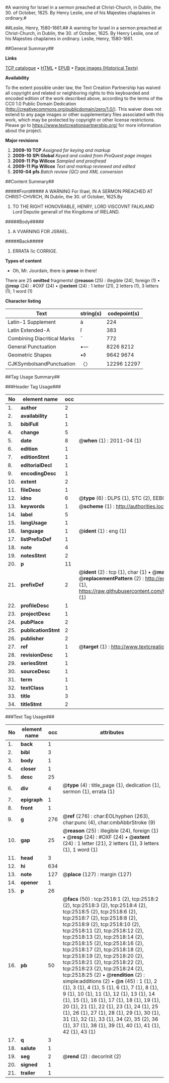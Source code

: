 #A warning for Israel in a sermon preached at Christ-Church, in Dublin, the 30. of October, 1625. By Henry Leslie, one of his Majesties chaplaines in ordinary.#

##Leslie, Henry, 1580-1661.##
A warning for Israel in a sermon preached at Christ-Church, in Dublin, the 30. of October, 1625. By Henry Leslie, one of his Majesties chaplaines in ordinary.
Leslie, Henry, 1580-1661.

##General Summary##

**Links**

[TCP catalogue](http://www.ota.ox.ac.uk/tcp/)  • 
[HTML](http://tei.it.ox.ac.uk/tcp/Texts-HTML/free/A05/A05350.html)  • 
[EPUB](http://tei.it.ox.ac.uk/tcp/Texts-EPUB/free/A05/A05350.epub) • 
[Page images (Historical Texts)](https://historicaltexts.jisc.ac.uk/eebo-99838155e)

**Availability**

To the extent possible under law, the Text Creation Partnership has waived all copyright and related or neighboring rights to this keyboarded and encoded edition of the work described above, according to the terms of the CC0 1.0 Public Domain Dedication (http://creativecommons.org/publicdomain/zero/1.0/). This waiver does not extend to any page images or other supplementary files associated with this work, which may be protected by copyright or other license restrictions. Please go to https://www.textcreationpartnership.org/ for more information about the project.

**Major revisions**

1. __2009-10__ __TCP__ *Assigned for keying and markup*
1. __2009-10__ __SPi Global__ *Keyed and coded from ProQuest page images*
1. __2009-11__ __Pip Willcox__ *Sampled and proofread*
1. __2009-11__ __Pip Willcox__ *Text and markup reviewed and edited*
1. __2010-04__ __pfs__ *Batch review (QC) and XML conversion*

##Content Summary##

#####Front#####
A WARNING For Iſrael, IN A SERMON PREACHED AT CHRIST-CHVRCH, IN Dublin, the 30. of October, 1625.By 
1. TO THE RIGHT HONOVRABLE, HENRY, LORD VISCOVNT FALKLAND Lord Deputie generall of the Kingdome of IRELAND.

#####Body#####

1. A VVARNING FOR JSRAEL.

#####Back#####

1. ERRATA ſic CORRIGE.

**Types of content**

  * Oh, Mr. Jourdain, there is **prose** in there!

There are 25 **omitted** fragments! 
 @__reason__ (25) : illegible (24), foreign (1)  •  @__resp__ (24) : #OXF (24)  •  @__extent__ (24) : 1 letter (21), 2 letters (1), 3 letters (1), 1 word (1)

**Character listing**


|Text|string(s)|codepoint(s)|
|---|---|---|
|Latin-1 Supplement|à|224|
|Latin Extended-A|ſ|383|
|Combining             Diacritical Marks|̄|772|
|General Punctuation|•—|8226 8212|
|Geometric Shapes|▪◊|9642 9674|
|CJKSymbolsandPunctuation|〈〉|12296 12297|

##Tag Usage Summary##

###Header Tag Usage###

|No|element name|occ|attributes|
|---|---|---|---|
|1.|__author__|2||
|2.|__availability__|1||
|3.|__biblFull__|1||
|4.|__change__|5||
|5.|__date__|8| @__when__ (1) : 2011-04 (1)|
|6.|__edition__|1||
|7.|__editionStmt__|1||
|8.|__editorialDecl__|1||
|9.|__encodingDesc__|1||
|10.|__extent__|2||
|11.|__fileDesc__|1||
|12.|__idno__|6| @__type__ (6) : DLPS (1), STC (2), EEBO-CITATION (1), PROQUEST (1), VID (1)|
|13.|__keywords__|1| @__scheme__ (1) : http://authorities.loc.gov/ (1)|
|14.|__label__|5||
|15.|__langUsage__|1||
|16.|__language__|1| @__ident__ (1) : eng (1)|
|17.|__listPrefixDef__|1||
|18.|__note__|4||
|19.|__notesStmt__|2||
|20.|__p__|11||
|21.|__prefixDef__|2| @__ident__ (2) : tcp (1), char (1)  •  @__matchPattern__ (2) : ([0-9\-]+):([0-9IVX]+) (1), (.+) (1)  •  @__replacementPattern__ (2) : http://eebo.chadwyck.com/downloadtiff?vid=$1&page=$2 (1), https://raw.githubusercontent.com/textcreationpartnership/Texts/master/tcpchars.xml#$1 (1)|
|22.|__profileDesc__|1||
|23.|__projectDesc__|1||
|24.|__pubPlace__|2||
|25.|__publicationStmt__|2||
|26.|__publisher__|2||
|27.|__ref__|1| @__target__ (1) : http://www.textcreationpartnership.org/docs/. (1)|
|28.|__revisionDesc__|1||
|29.|__seriesStmt__|1||
|30.|__sourceDesc__|1||
|31.|__term__|1||
|32.|__textClass__|1||
|33.|__title__|3||
|34.|__titleStmt__|2||


###Text Tag Usage###

|No|element name|occ|attributes|
|---|---|---|---|
|1.|__back__|1||
|2.|__bibl__|3||
|3.|__body__|1||
|4.|__closer__|1||
|5.|__desc__|25||
|6.|__div__|4| @__type__ (4) : title_page (1), dedication (1), sermon (1), errata (1)|
|7.|__epigraph__|1||
|8.|__front__|1||
|9.|__g__|276| @__ref__ (276) : char:EOLhyphen (263), char:punc (4), char:cmbAbbrStroke (9)|
|10.|__gap__|25| @__reason__ (25) : illegible (24), foreign (1)  •  @__resp__ (24) : #OXF (24)  •  @__extent__ (24) : 1 letter (21), 2 letters (1), 3 letters (1), 1 word (1)|
|11.|__head__|3||
|12.|__hi__|634||
|13.|__note__|127| @__place__ (127) : margin (127)|
|14.|__opener__|1||
|15.|__p__|26||
|16.|__pb__|50| @__facs__ (50) : tcp:2518:1 (2), tcp:2518:2 (2), tcp:2518:3 (2), tcp:2518:4 (2), tcp:2518:5 (2), tcp:2518:6 (2), tcp:2518:7 (2), tcp:2518:8 (2), tcp:2518:9 (2), tcp:2518:10 (2), tcp:2518:11 (2), tcp:2518:12 (2), tcp:2518:13 (2), tcp:2518:14 (2), tcp:2518:15 (2), tcp:2518:16 (2), tcp:2518:17 (2), tcp:2518:18 (2), tcp:2518:19 (2), tcp:2518:20 (2), tcp:2518:21 (2), tcp:2518:22 (2), tcp:2518:23 (2), tcp:2518:24 (2), tcp:2518:25 (2)  •  @__rendition__ (2) : simple:additions (2)  •  @__n__ (45) : 1 (1), 2 (1), 3 (1), 4 (1), 5 (1), 6 (1), 7 (1), 8 (1), 9 (1), 10 (1), 11 (1), 12 (1), 13 (1), 14 (1), 15 (1), 16 (1), 17 (1), 18 (1), 19 (1), 20 (1), 21 (1), 22 (1), 23 (1), 24 (1), 25 (1), 26 (1), 27 (1), 28 (1), 29 (1), 30 (1), 31 (1), 32 (1), 33 (1), 34 (2), 35 (2), 36 (1), 37 (1), 38 (1), 39 (1), 40 (1), 41 (1), 42 (1), 43 (1)|
|17.|__q__|3||
|18.|__salute__|1||
|19.|__seg__|2| @__rend__ (2) : decorInit (2)|
|20.|__signed__|1||
|21.|__trailer__|1||
